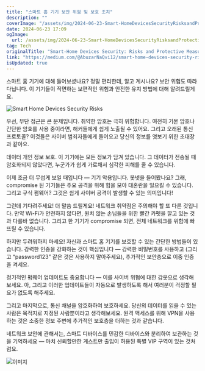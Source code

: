 ```yaml
---
title: "스마트 홈 기기 보안 위험 및 보호 조치"
description: ""
coverImage: "/assets/img/2024-06-23-Smart-HomeDevicesSecurityRisksandProtectiveMeasures_0.png"
date: 2024-06-23 17:09
ogImage:
  url: /assets/img/2024-06-23-Smart-HomeDevicesSecurityRisksandProtectiveMeasures_0.png
tag: Tech
originalTitle: "Smart-Home Devices Security: Risks and Protective Measures"
link: "https://medium.com/@AbuzarNaQvi12/smart-home-devices-security-risks-and-protective-measures-d11709ced798"
isUpdated: true
---
```


스마트 홈 기기에 대해 들어보셨나요? 정말 편리한데, 알고 계시나요? 보안 위험도 따라다닙니다. 이 기기들이 직면하는 보편적인 위험과 안전한 유지 방법에 대해 알려드릴게요.

![Smart Home Devices Security Risks](/assets/img/2024-06-23-Smart-HomeDevicesSecurityRisksandProtectiveMeasures_0.png)

우선, 무단 접근은 큰 문제입니다. 취약한 암호는 극히 위험합니다. 여전히 기본 암호나 간단한 암호를 사용 중이라면, 해커들에게 쉽게 노출될 수 있어요. 그리고 오래된 통신 프로토콜? 이것들은 사이버 범죄자들에게 들어오고 당신의 정보를 엿보기 위한 초대장과 같아요.

데이터 개인 정보 보호. 이 기기에는 모든 정보가 담겨 있습니다. 그 데이터가 전송될 때 암호화되지 않았다면, 누군가가 쉽게 가로채서 심각한 피해를 줄 수 있습니다.

<div class="content-ad"></div>

이제 조금 더 무섭게 보일 때입니다 — 기기 악용입니다. 봇넷을 들어봤나요? 그래, compromise 된 기기들은 주요 공격을 위해 힘을 모아 대혼란을 일으킬 수 있습니다. 그리고 구식 펌웨어? 그것은 쉽게 사이버 공격이 발생할 수 있는 의미입니다!

그런데 기다려주세요! 더 말씀 드릴게요! 네트워크 취약점은 주의해야 할 또 다른 것입니다. 만약 Wi-Fi가 안전하지 않다면, 원치 않는 손님들을 위한 빨간 카펫을 깔고 있는 것과 다를바 없습니다. 그리고 한 기기가 compromise 되면, 전체 네트워크를 위험에 빠뜨릴 수 있습니다.

하지만 두려워하지 마세요! 자신과 스마트 홈 기기를 보호할 수 있는 간단한 방법들이 있습니다. 강력한 인증을 강화하는 것이 핵심입니다 — 강력한 비밀번호를 사용하고 (그리고 “password123” 같은 것은 사용하지 말아주세요), 추가적인 보안층으로 이중 인증을 켜세요.

정기적인 펌웨어 업데이트도 중요합니다 — 이를 사이버 위협에 대한 갑옷으로 생각해보세요. 아, 그리고 이러한 업데이트들이 자동으로 발생하도록 해서 여러분이 걱정할 필요가 없도록 해주세요.

<div class="content-ad"></div>

그리고 마지막으로, 통신 채널을 암호화하여 보호하세요. 당신의 데이터를 읽을 수 있는 사람은 목적지로 지정된 사람뿐이라고 생각해보세요. 원격 액세스를 위해 VPN을 사용하는 것은 소중한 정보 주변에 추가적인 보호층을 더하는 것과 같습니다.

네트워크 보안에 관해서는, 스마트 디바이스를 민감한 디바이스와 분리하여 보관하는 것을 기억하세요 — 마치 신뢰할만한 게스트만 출입이 허용된 특별 VIP 구역이 있는 것처럼요.

![이미지](/assets/img/2024-06-23-Smart-HomeDevicesSecurityRisksandProtectiveMeasures_1.png)
